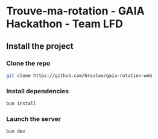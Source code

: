 # Trouve-ma-rotation - GAIA Hackathon - Team LFD

## Install the project

### Clone the repo

```sh
git clone https://github.com/Grouloo/gaia-rotation-web
```

### Install dependencies

```sh
bun install
```

### Launch the server

```sh
bun dev
```

